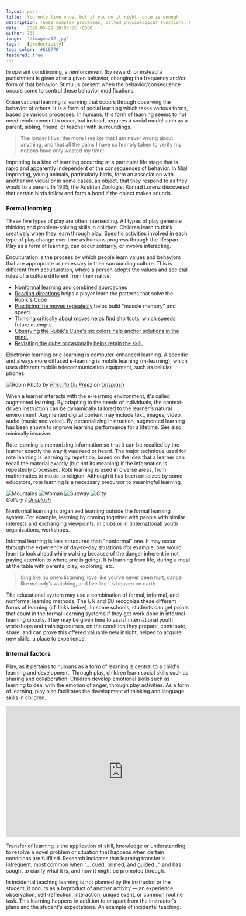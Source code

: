 ```yaml
---
layout: post
title:  You only live once, but if you do it right, once is enough
description: These complex processes, called physiological functions, have underlying physical and chemical bases, as well as signaling and control mechanisms that are essential to maintaining life.
date:   2020-05-29 18:05:55 +0300
author: 735
image:  '/images/12.jpg'
tags:   [productivity]
tags_color: '#618770'
featured: true
---
```

In operant conditioning, a reinforcement (by reward) or instead a punishment is given after a given behavior, changing the frequency and/or form of that behavior. Stimulus present when the behavior/consequence occurs come to control these behavior modifications.

Observational learning is learning that occurs through observing the behavior of others. It is a form of social learning which takes various forms, based on various processes. In humans, this form of learning seems to not need reinforcement to occur, but instead, requires a social model such as a parent, sibling, friend, or teacher with surroundings.

> The longer I live, the more I realize that I am never wrong about anything, and that all the pains I have so humbly taken to verify my notions have only wasted my time!

Imprinting is a kind of learning occurring at a particular life stage that is rapid and apparently independent of the consequences of behavior. In filial imprinting, young animals, particularly birds, form an association with another individual or in some cases, an object, that they respond to as they would to a parent. In 1935, the Austrian Zoologist Konrad Lorenz discovered that certain birds follow and form a bond if the object makes sounds.

### Formal learning

These five types of play are often intersecting. All types of play generate thinking and problem-solving skills in children. Children learn to think creatively when they learn through play. Specific activities involved in each type of play change over time as humans progress through the lifespan. Play as a form of learning, can occur solitarily, or involve interacting.

Enculturation is the process by which people learn values and behaviors that are appropriate or necessary in their surrounding culture. This is different from acculturation, where a person adopts the values and societal rules of a culture different from their native.

- [Nonformal learning](https://www.wikipedia.org) and combined approaches
- [Reading directions](https://www.wikipedia.org) helps a player learn the patterns that solve the Rubik's Cube
- [Practicing the moves repeatedly](https://www.wikipedia.org) helps build "muscle memory" and speed.
- [Thinking critically about moves](https://www.wikipedia.org) helps find shortcuts, which speeds future attempts.
- [Observing the Rubik's Cube's six colors help anchor solutions in the mind.](https://www.wikipedia.org)
- [Revisiting the cube occasionally helps retain the skill.](https://www.wikipedia.org)

Electronic learning or e-learning is computer-enhanced learning. A specific and always more diffused e-learning is mobile learning (m-learning), which uses different mobile telecommunication equipment, such as cellular phones.

![Room]({{site.baseurl}}/images/30.jpg)
*Photo by [Priscilla Du Preez](https://unsplash.com/photos/vZb2zeAhmAc) on [Unsplash](https://unsplash.com/)*

When a learner interacts with the e-learning environment, it's called augmented learning. By adapting to the needs of individuals, the context-driven instruction can be dynamically tailored to the learner's natural environment. Augmented digital content may include text, images, video, audio (music and voice). By personalizing instruction, augmented learning has been shown to improve learning performance for a lifetime. See also minimally invasive.

Rote learning is memorizing information so that it can be recalled by the learner exactly the way it was read or heard. The major technique used for rote learning is learning by repetition, based on the idea that a learner can recall the material exactly (but not its meaning) if the information is repeatedly processed. Rote learning is used in diverse areas, from mathematics to music to religion. Although it has been criticized by some educators, rote learning is a necessary precursor to meaningful learning.

<div class="gallery-box">
  <div class="gallery gallery--post">
    <img src="/images/32.jpg" loading="lazy" alt="Mountains">
    <img src="/images/33.jpg" loading="lazy" alt="Woman">
    <img src="/images/34.jpg" loading="lazy" alt="Subway">
    <img src="/images/35.jpg" loading="lazy" alt="City">
  </div>
  <em>Gallery / <a href="https://unsplash.com/" target="_blank">Unsplash</a></em>
</div>


Nonformal learning is organized learning outside the formal learning system. For example, learning by coming together with people with similar interests and exchanging viewpoints, in clubs or in (international) youth organizations, workshops.

Informal learning is less structured than "nonformal" one. It may occur through the experience of day-to-day situations (for example, one would learn to look ahead while walking because of the danger inherent in not paying attention to where one is going). It is learning from life, during a meal at the table with parents, play, exploring, etc.

> Sing like no one’s listening, love like you’ve never been hurt, dance like nobody’s watching, and live like it’s heaven on earth.

The educational system may use a combination of formal, informal, and nonformal learning methods. The UN and EU recognize these different forms of learning (cf. links below). In some schools, students can get points that count in the formal-learning systems if they get work done in informal-learning circuits. They may be given time to assist international youth workshops and training courses, on the condition they prepare, contribute, share, and can prove this offered valuable new insight, helped to acquire new skills, a place to experience.

### Internal factors

Play, as it pertains to humans as a form of learning is central to a child's learning and development. Through play, children learn social skills such as sharing and collaboration. Children develop emotional skills such as learning to deal with the emotion of anger, through play activities. As a form of learning, play also facilitates the development of thinking and language skills in children.

<p><iframe src="https://player.vimeo.com/video/148003889?h=d36b8b4cbb" loading="lazy" width="640" height="360" frameborder="0" allowfullscreen></iframe></p>

Transfer of learning is the application of skill, knowledge or understanding to resolve a novel problem or situation that happens when certain conditions are fulfilled. Research indicates that learning transfer is infrequent; most common when "... cued, primed, and guided..." and has sought to clarify what it is, and how it might be promoted through.

In incidental teaching learning is not planned by the instructor or the student, it occurs as a byproduct of another activity — an experience, observation, self-reflection, interaction, unique event, or common routine task. This learning happens in addition to or apart from the instructor's plans and the student's expectations. An example of incidental teaching.
